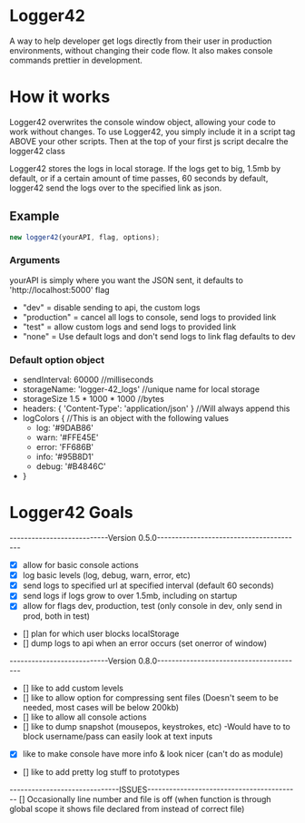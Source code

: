 # Logger42
A way to help developer get logs directly from their user in production 
environments, without changing their code flow. It also makes console commands
prettier in development.

# How it works
Logger42 overwrites the console window object, allowing your code to work 
without changes. To use Logger42, you simply include it in a script tag ABOVE 
your other scripts. Then at the top of your first js script decalre the logger42 
class

Logger42 stores the logs in local storage. If the logs get to big, 1.5mb by
default, or if a certain amount of time passes, 60 seconds by default, logger42
send the logs over to the specified link as json.

## Example
```javascript
new logger42(yourAPI, flag, options);
```

### Arguments

yourAPI is simply where you want the JSON sent, it defaults to 
'http://localhost:5000'
flag 
* "dev" = disable sending to api, the custom logs
* "production" = cancel all logs to console, send logs to provided link
* "test" = allow custom logs and send logs to provided link
* "none" = Use default logs and don't send logs to link
flag defaults to dev

### Default option object 
* sendInterval: 60000  //milliseconds
* storageName: 'logger-42_logs' //unique name for local storage
* storageSize 1.5 * 1000 * 1000 //bytes
* headers: { 'Content-Type': 'application/json' } //Will always append this
* logColors {   //This is an object with the following values
    *   log: '#9DAB86'
    *   warn: '#FFE45E'
    *   error: 'FF686B'
    *   info: '#95B8D1'
    *   debug: '#B4846C'
* }


# Logger42 Goals

---------------------------Version 0.5.0----------------------------------------

- [x] allow for basic console actions 
- [x] log basic levels (log, debug, warn, error, etc)
- [x] send logs to specified url at specified interval (default 60 seconds)
- [x] send logs if logs grow to over 1.5mb, including on startup
- [x] allow for flags dev, production, test (only console in dev, only send 
    in prod, both in test)
- [] plan for which user blocks localStorage
- [] dump logs to api when an error occurs (set onerror of window) 

---------------------------Version 0.8.0----------------------------------------

- [] like to add custom levels
- [] like to allow option for compressing sent files (Doesn't seem to 
    be needed, most cases will be below 200kb)
- [] like to allow all console actions
- [] like to dump snapshot (mousepos, keystrokes, etc) 
    -Would have to to block username/pass can easily look at text inputs 
- [x] like to make console have more info & look nicer (can't do as module)
- [] like to add pretty log stuff to prototypes


------------------------------ISSUES------------------------------------------
[] Occasionally line number and file is off (when function is through global
    scope it shows file declared from instead of correct file)
